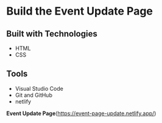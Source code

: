 

# **Build the Event Update Page**

## Built with Technologies
+ HTML
+ CSS

## Tools
+ Visual Studio Code
+ Git and GitHub
+ netlify

__Event Update Page__(https://event-page-update.netlify.app/)
  